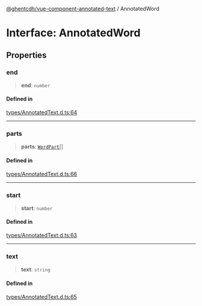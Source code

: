 [@ghentcdh/vue-component-annotated-text](../globals.md) / AnnotatedWord

# Interface: AnnotatedWord

## Properties

### end

> **end**: `number`

#### Defined in

[types/AnnotatedText.d.ts:64](https://github.com/GhentCDH/vue_component_annotated_text/blob/3f721d7c93e00e2c4020399ef45a44adc742a78b/src/types/AnnotatedText.d.ts#L64)

***

### parts

> **parts**: [`WordPart`](WordPart.md)[]

#### Defined in

[types/AnnotatedText.d.ts:66](https://github.com/GhentCDH/vue_component_annotated_text/blob/3f721d7c93e00e2c4020399ef45a44adc742a78b/src/types/AnnotatedText.d.ts#L66)

***

### start

> **start**: `number`

#### Defined in

[types/AnnotatedText.d.ts:63](https://github.com/GhentCDH/vue_component_annotated_text/blob/3f721d7c93e00e2c4020399ef45a44adc742a78b/src/types/AnnotatedText.d.ts#L63)

***

### text

> **text**: `string`

#### Defined in

[types/AnnotatedText.d.ts:65](https://github.com/GhentCDH/vue_component_annotated_text/blob/3f721d7c93e00e2c4020399ef45a44adc742a78b/src/types/AnnotatedText.d.ts#L65)
